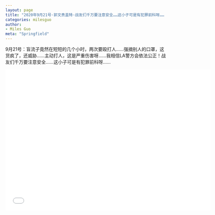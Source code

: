 ```yaml
---
layout: page
title: "2020年9月21号·郭文贵盖特·战友们千万要注意安全……这小子可是有犯罪前科呀…… "
categories: milesguo
author:
- Miles Guo
meta: "Springfield"
---
```


9月21号：盲流子竟然在短短的几个小时，两次要殴打人……强摘别人的口罩，这货疯了，还威胁……主动打人，这是严重伤害呀……我相信LA警方会依法公正！战友们千万要注意安全……这小子可是有犯罪前科呀……

<center>
<iframe width="640" height="440" src="../../../../video/milesguo/2020_09_22_Miles_Guo_Getter_2.MOV" frameborder="0" allow="accelerometer; autoplay; encrypted-media; gyroscope; picture-in-picture" allowfullscreen></iframe>
</center>